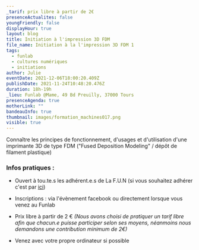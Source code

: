 ```yaml
---
_tarif: prix libre à partir de 2€
presenceActualites: false
youngFriendly: false
displayHour: true
layout: blog
title: Initiation à l'impression 3D FDM
file_name: Initiation à la l'impression 3D FDM 1
tags:
  - funlab
  - cultures numériques
  - initiations
author: Julie
eventDate: 2021-12-06T18:00:20.409Z
publishDate: 2021-11-24T10:48:20.476Z
duration: 18h-19h
_lieu: Funlab @Mame, 49 Bd Preuilly, 37000 Tours
presenceAgenda: true
motherLink: ""
bandeauInfo: true
thumbnail: images/formation_machines017.png
visible: true
---
```

Connaître les principes de fonctionnement, d'usages et d'utilisation d'une imprimante 3D de type FDM ("Fused Deposition Modeling" / dépôt de filament plastique)

### Infos pratiques :

* Ouvert à tou.te.s les adhérent.e.s de La F.U.N
(si vous souhaitez adhérer c'est par [ici](https://www.helloasso.com/associations/la-fabrique-d-usages-numeriques/adhesions/adhesion-funlab-fablab-de-tours))

* Inscriptions :
via l'évènement facebook
ou directement lorsque vous venez au Funlab

* Prix libre à partir de 2 €
*(Nous avons choisi de pratiquer un tarif libre afin que chacun.e puisse participer selon ses moyens, néanmoins nous demandons une contribution minimum de 2€)*

* Venez avec votre propre ordinateur si possible 